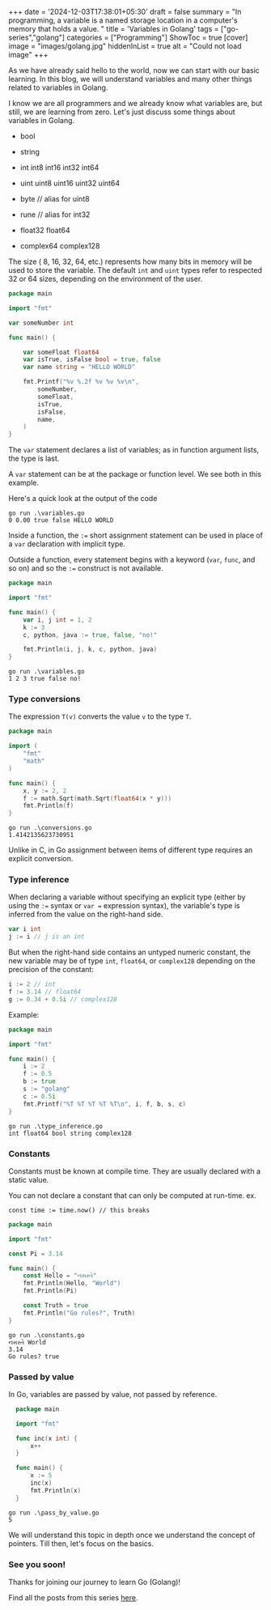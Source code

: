 +++
date = '2024-12-03T17:38:01+05:30'
draft = false
summary = "In programming, a variable is a named storage location in a computer's memory that holds a value. "
title = 'Variables in Golang'
tags = ["go-series","golang"]
categories = ["Programming"]
ShowToc = true
[cover]
image = "images/golang.jpg"
hiddenInList = true
alt = "Could not load image"
+++

As we have already said hello to the world, now we can start with our basic learning. In this blog, we will understand variables and many other things related to variables in Golang.


I know we are all programmers and we already know what variables are, but still, we are learning from zero. Let's just discuss some things about variables in Golang.


* bool

* string

* int int8 int16 int32 int64

* uint uint8 uint16 uint32 uint64

* byte // alias for uint8

* rune // alias for int32

* float32 float64

* complex64 complex128

The size ( 8, 16, 32, 64, etc.) represents how many bits in memory will be used to store the variable. The default `int` and `uint` types refer to respected 32 or 64 sizes, depending on the environment of the user.

```go
package main

import "fmt"

var someNumber int

func main() {

    var someFloat float64
    var isTrue, isFalse bool = true, false
    var name string = "HELLO WORLD"

    fmt.Printf("%v %.2f %v %v %v\n",
        someNumber,
        someFloat,
        isTrue,
        isFalse,
        name,
    )
}
```

The `var` statement declares a list of variables; as in function argument lists, the type is last.

A `var` statement can be at the package or function level. We see both in this example.

Here's a quick look at the output of the code

```shell
go run .\variables.go
0 0.00 true false HELLO WORLD
```

Inside a function, the `:=` short assignment statement can be used in place of a `var` declaration with implicit type.

Outside a function, every statement begins with a keyword (`var`, `func`, and so on) and so the `:=` construct is not available.

```go
package main

import "fmt"

func main() {
    var i, j int = 1, 2
    k := 3
    c, python, java := true, false, "no!"

    fmt.Println(i, j, k, c, python, java)
}
```

```shell
go run .\variables.go
1 2 3 true false no!
```

### Type conversions

The expression `T(v)` converts the value `v` to the type `T`.

```go
package main

import (
    "fmt"
    "math"
)

func main() {
    x, y := 2, 2
    f := math.Sqrt(math.Sqrt(float64(x * y)))
    fmt.Println(f)
}
```

```shell
go run .\conversions.go
1.4142135623730951
```

Unlike in C, in Go assignment between items of different type requires an explicit conversion.

### Type inference

When declaring a variable without specifying an explicit type (either by using the `:=` syntax or `var =` expression syntax), the variable's type is inferred from the value on the right-hand side.

```go
var i int
j := i // j is an int
```

But when the right-hand side contains an untyped numeric constant, the new variable may be of type `int`, `float64`, or `complex128` depending on the precision of the constant:

```go
i := 2 // int
f := 3.14 // float64
g := 0.34 + 0.5i // complex128
```

Example:

```go
package main

import "fmt"

func main() {
    i := 2
    f := 0.5
    b := true
    s := "golang"
    c := 0.5i
    fmt.Printf("%T %T %T %T %T\n", i, f, b, s, c)
}
```

```shell
go run .\type_inference.go
int float64 bool string complex128
```

### Constants

Constants must be known at compile time. They are usually declared with a static value.

You can not declare a constant that can only be computed at run-time. ex.

```text
const time := time.now() // this breaks
```

```go
package main

import "fmt"

const Pi = 3.14

func main() {
    const Hello = "નમસ્તે"
    fmt.Println(Hello, "World")
    fmt.Println(Pi)

    const Truth = true
    fmt.Println("Go rules?", Truth)
}
```

```shell
go run .\constants.go     
નમસ્તે World
3.14
Go rules? true
```

### Passed by value

In Go, variables are passed by value, not passed by reference.

```go
  package main

  import "fmt"

  func inc(x int) {
      x++
  }

  func main() {
      x := 5
      inc(x)
      fmt.Println(x)
  }
```

```shell
go run .\pass_by_value.go
5
```

We will understand this topic in depth once we understand the concept of pointers. Till then, let's focus on the basics.

### See you soon!

Thanks for joining our journey to learn Go (Golang)!

Find all the posts from this series [here](https://sahill17.github.io/tags/go-series/).